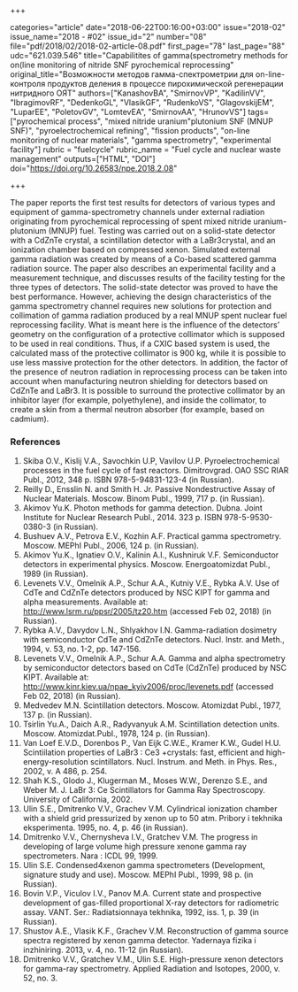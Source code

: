 +++

categories="article"
date="2018-06-22T00:16:00+03:00"
issue="2018-02"
issue_name="2018 - #02"
issue_id="2"
number="08"
file="pdf/2018/02/2018-02-article-08.pdf"
first_page="78"
last_page="88"
udc="621.039.546"
title="Capabilitites of gamma(spectrometry methods for on(line monitoring of nitride SNF pyrochemical reprocessing"
original_title="Возможности методов гамма-спектрометрии для on-line-контроля продуктов деления в процессе пирохимической регенерации нитридного ОЯТ"
authors=["KanashovBA", "SmirnovVP", "KadilinVV", "IbragimovRF", "DedenkoGL", "VlasikGF", "RudenkoVS", "GlagovskijEM", "LuparEE", "PoletovGV", "LomtevEA", "SmirnovAA", "HrunovVS"]
tags=["pyrochemical process", "mixed nitride uranium"plutonium SNF (MNUP SNF)", "pyroelectrochemical refining", "fission products", "on-line monitoring of nuclear materials", "gamma spectrometry", "experimental facility"]
rubric = "fuelcycle"
rubric_name = "Fuel cycle and nuclear waste management"
outputs=["HTML", "DOI"]
doi="https://doi.org/10.26583/npe.2018.2.08"

+++

The paper reports the first test results for detectors of various types and equipment of gamma-spectrometry channels under external radiation originating from pyrochemical reprocessing of spent mixed nitride uranium-plutonium (MNUP) fuel. Testing was carried out on a solid-state detector with a CdZnTe crystal, a scintillation detector with a LaBr3crystal, and an ionization chamber based on compressed xenon. Simulated external gamma radiation was created by means of a Co-based scattered gamma radiation source. The paper also describes an experimental facility and a measurement technique, and discusses results of the facility testing for the three types of detectors. The solid-state detector was proved to have the best performance. However, achieving the design characteristics of the gamma spectrometry channel requires new solutions for protection and collimation of gamma radiation produced by a real MNUP spent nuclear fuel reprocessing facility. What is meant here is the influence of the detectors’ geometry on the configuration of a protective collimator which is supposed to be used in real conditions. Thus, if a CXIC based system is used, the calculated mass of the protective collimator is 900 kg, while it is possible to use less massive protection for the other detectors. In addition, the factor of the presence of neutron radiation in reprocessing process can be taken into account when manufacturing neutron shielding for detectors based on CdZnTe and LaBr3. It is possible to surround the protective collimator by an inhibitor layer (for example, polyethylene), and inside the collimator, to create a skin from a thermal neutron absorber (for example, based on cadmium).

### References

1. Skiba O.V., Kislij V.A., Savochkin U.P, Vavilov U.P. Pyroelectrochemical processes in the fuel cycle of fast reactors. Dimitrovgrad. OAO SSC RIAR Publ., 2012, 348 p. ISBN 978-5-94831-123-4 (in Russian).
2. Reilly D., Ensslin N. and Smith H. Jr. Passive Nondestructive Assay of Nuclear Materials. Moscow. Binom Publ., 1999, 717 p. (in Russian).
3. Akimov Yu.K. Photon methods for gamma detection. Dubna. Joint Institute for Nuclear Research Publ., 2014. 323 p. ISBN 978-5-9530-0380-3 (in Russian).
4. Bushuev A.V., Petrova E.V., Kozhin А.F. Practical gamma spectrometry. Мoscow. MEPhI Publ., 2006, 124 p. (in Russian).
5. Akimov Yu.K., Ignatiev O.V., Kalinin A.I., Kushniruk V.F. Semiconductor detectors in experimental physics. Moscow. Energoatomizdat Publ., 1989 (in Russian).
6. Levenets V.V., Omelnik A.P., Schur А.А., Kutniy V.Е., Rybka A.V. Use of CdTe and CdZnTe detectors produced by NSC KIPT for gamma and alpha measurements. Available at: http://www.lsrm.ru/ppsr/2005/tz20.htm (accessed Feb 02, 2018) (in Russian).
7. Rybka A.V., Davydov L.N., Shlyakhov I.N. Gamma-radiation dosimetry with semiconductor CdTe and CdZnTe detectors. Nucl. Instr. and Meth., 1994, v. 53, no. 1-2, pp. 147-156.
8. Levenets V.V., Omelnik A.P., Schur А.А. Gamma and alpha spectrometry by semiconductor detectors based on CdTe (CdZnTe) produced by NSC KIPT. Available at: http://www.kinr.kiev.ua/npae_kyiv2006/proc/levenets.pdf (accessed Feb 02, 2018) (in Russian).
9. Medvedev M.N. Scintillation detectors. Moscow. Atomizdat Publ., 1977, 137 p. (in Russian).
10. Tsirlin Yu.A., Daich A.R., Radyvanyuk А.М. Scintillation detection units. Moscow. Atomizdat.Publ., 1978, 124 p. (in Russian).
11. Van Loef E.V.D., Dorenbos P., Van Eijk C.W.E., Kramer K.W., Gudel H.U. Scintiilation properties of LaBr3 : Ce3 +crystals: fast, efficient and high-energy-resolution scintillators. Nucl. Instrum. and Meth. in Phys. Res., 2002, v. A 486, р. 254.
12. Shah K.S., Glodo J., Klugerman M., Moses W.W., Derenzo S.E., and Weber M. J. LaBr 3: Ce Scintillators for Gamma Ray Spectroscopy. University of California, 2002.
13. Ulin S.Е., Dmitrenko V.V., Grachev V.M. Cylindrical ionization chamber with a shield grid pressurized by xenon up to 50 atm. Pribory i tekhnika eksperimenta. 1995, no. 4, p. 46 (in Russian).
14. Dmitrenko V.V., Chernysheva I.V., Gratchev V.M. The progress in developing of large volume high pressure xenone gamma ray spectrometers. Nara : ICDL 99, 1999.
15. Ulin S.Е. Condensed4xenon gamma spectrometers (Development, signature study and use). Мoscow. MEPhI Publ., 1999, 98 p. (in Russian).
16. Bovin V.P., Viculov I.V., Panov M.A. Current state and prospective development of gas-filled proportional X-ray detectors for radiometric assay. VANT. Ser.: Radiatsionnaya tekhnika, 1992, iss. 1, p. 39 (in Russian).
17. Shustov A.E., Vlasik K.F., Grachev V.M. Reconstruction of gamma source spectra registered by xenon gamma detector. Yadernaya fizika i inzhiniring. 2013, v. 4, no. 11-12 (in Russian).
18. Dmitrenko V.V., Gratchev V.M., Ulin S.E. High-pressure xenon detectors for gamma-ray spectrometry. Applied Radiation and Isotopes, 2000, v. 52, no. 3.